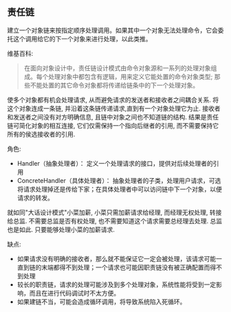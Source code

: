 ## 责任链
建立一个对象链来按指定顺序处理调用。如果其中一个对象无法处理命令，它会委托这个调用给它的下一个对象来进行处理，以此类推。

维基百科:
> 在面向对象设计中，责任链设计模式由命令对象源和一系列的处理对象组成。每个处理对象中都包含有逻辑，用来定义它能处置的命令对象类型; 
  那些不能处置的其它命令对象都将传递给链条中的下一个处理对象。

使多个对象都有机会处理请求, 从而避免请求的发送者和接收者之间耦合关系. 将这个对象连成一条链, 并沿着这条链传递请求,直到有一个对象处理它为止.
接收者和发送者之间没有对方明确信息, 且链中对象之间也不知道链的结构. 结果是责任链可简化对象的相互连接, 它们仅需保持一个指向后继者的引用,
而不需要保持它所有的侯选接收者的引用.
  
角色:
- Handler（抽象处理者）： 定义一个处理请求的接口，提供对后续处理者的引用
- ConcreteHandler（具体处理者）： 抽象处理者的子类，处理用户请求，可选将请求处理掉还是传给下家；在具体处理者中可以访问链中下一个对象，以便请求的转发。 

就如同"大话设计模式"小菜加薪, 小菜只需加薪请求给经理, 而经理无权处理, 转接给总监. 不需要总监是否有权处理, 也不需要知道这个请求需要总经理去处理. 总监也是如此.
只要能够处理小菜的加薪请求.

缺点:
- 如果请求没有明确的接收者，那么就不能保证它一定会被处理，该请求可能一直到链的末端都得不到处理；一个请求也可能因职责链没有被正确配置而得不到处理
- 较长的职责链，请求的处理可能涉及到多个处理对象，系统性能将受到一定影响，而且在进行代码调试时不太方便。
- 如果建链不当，可能会造成循环调用，将导致系统陷入死循环。